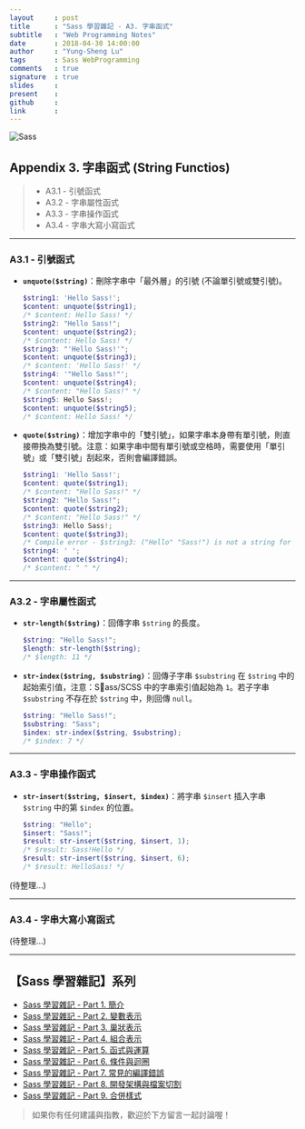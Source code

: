 ```yaml
---
layout     : post
title      : "Sass 學習雜記 - A3. 字串函式"
subtitle   : "Web Programming Notes"
date       : 2018-04-30 14:00:00
author     : "Yung-Sheng Lu"
tags       : Sass WebProgramming
comments   : true
signature  : true
slides     : 
present    : 
github     :
link       :
---
```


![Sass](https://i.imgur.com/7vx71Hx.png)

## Appendix 3. 字串函式 (String Functios)

> * A3.1 - 引號函式
> * A3.2 - 字串屬性函式
> * A3.3 - 字串操作函式
> * A3.4 - 字串大寫小寫函式

---
### A3.1 - 引號函式

* **`unquote($string)`**：刪除字串中「最外層」的引號 (不論單引號或雙引號)。
    ```scss
    $string1: 'Hello Sass!';
    $content: unquote($string1);
    /* $content: Hello Sass! */
    $string2: "Hello Sass!";
    $content: unquote($string2);
    /* $content: Hello Sass! */
    $string3: "'Hello Sass!'";
    $content: unquote($string3);
    /* $content: 'Hello Sass!' */
    $string4: '"Hello Sass!"';
    $content: unquote($string4);
    /* $content: "Hello Sass!" */
    $string5: Hello Sass!;
    $content: unquote($string5);
    /* $content: Hello Sass! */
    ```
* **`quote($string)`**：增加字串中的「雙引號」，如果字串本身帶有單引號，則直接帶換為雙引號。注意：如果字串中間有單引號或空格時，需要使用「單引號」或「雙引號」刮起來，否則會編譯錯誤。
    ```scss
    $string1: 'Hello Sass!';
    $content: quote($string1);
    /* $content: "Hello Sass!" */
    $string2: "Hello Sass!";
    $content: quote($string2);
    /* $content: "Hello Sass!" */
    $string3: Hello Sass!;
    $content: quote($string3);
    /* Compile error - $string3: ("Hello" "Sass!") is not a string for `quote') */
    $string4: ' ';
    $content: quote($string4);
    /* $content: " " */
    ```

---
### A3.2 - 字串屬性函式

* **`str-length($string)`**：回傳字串 `$string` 的長度。
    ```scss
    $string: "Hello Sass!";
    $length: str-length($string);
    /* $length: 11 */
    ```
* **`str-index($string, $substring)`**：回傳子字串 `$substring` 在 `$string` 中的起始索引值，注意：Sass/SCSS 中的字串索引值起始為 `1`。若子字串 `$substring` 不存在於 `$string` 中，則回傳 `null`。
    ```scss
    $string: "Hello Sass!";
    $substring: "Sass";
    $index: str-index($string, $substring);
    /* $index: 7 */
    ```

---
### A3.3 - 字串操作函式

* **`str-insert($string, $insert, $index)`**：將字串 `$insert` 插入字串 `$string` 中的第 `$index` 的位置。
    ```scss
    $string: "Hello";
    $insert: "Sass!";
    $result: str-insert($string, $insert, 1);
    /* $result: Sass!Hello */
    $result: str-insert($string, $insert, 6);
    /* $result: HelloSass! */
    ```

(待整理...)

---
### A3.4 - 字串大寫小寫函式

(待整理...)

---
## 【Sass 學習雜記】系列

* [Sass 學習雜記 - Part 1. 簡介](https://yungshenglu.github.io/2017/12/19/SassNotes1/)
* [Sass 學習雜記 - Part 2. 變數表示](https://yungshenglu.github.io/2017/12/20/SassNotes2/)
* [Sass 學習雜記 - Part 3. 巢狀表示](https://yungshenglu.github.io/2017/12/21/SassNotes3/)
* [Sass 學習雜記 - Part 4. 組合表示](https://yungshenglu.github.io/2017/12/22/SassNotes4/)
* [Sass 學習雜記 - Part 5. 函式與運算](https://yungshenglu.github.io/2017/12/23/SassNotes5/)
* [Sass 學習雜記 - Part 6. 條件與迴圈](https://yungshenglu.github.io/2017/12/24/SassNotes6/)
* [Sass 學習雜記 - Part 7. 常見的編譯錯誤](https://yungshenglu.github.io/2017/12/24/SassNotes7/)
* [Sass 學習雜記 - Part 8. 開發架構與檔案切割](https://yungshenglu.github.io/2017/12/25/SassNotes8/)
* [Sass 學習雜記 - Part 9. 合併樣式](https://yungshenglu.github.io/2017/12/26/SassNotes9/)

> 如果你有任何建議與指教，歡迎於下方留言一起討論喔！